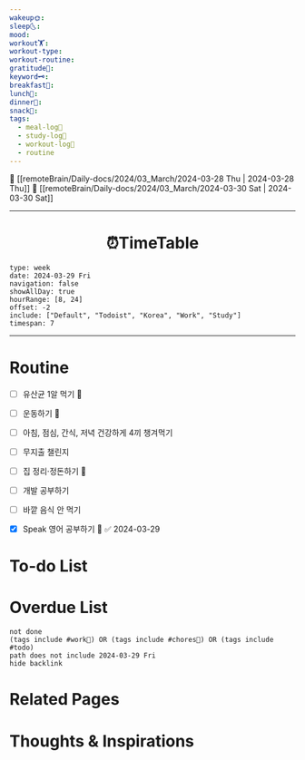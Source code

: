 ```yaml
---
wakeup🌞: 
sleep🌜: 
mood: 
workout🏋️: 
workout-type: 
workout-routine: 
gratitude🙏: 
keyword🗝️: 
breakfast🍳: 
lunch🍚: 
dinner🥗: 
snack🍬: 
tags:
  - meal-log📝
  - study-log📓
  - workout-log💪
  - routine
---
```


🔺 [[remoteBrain/Daily-docs/2024/03_March/2024-03-28 Thu | 2024-03-28 Thu]]
🔻 [[remoteBrain/Daily-docs/2024/03_March/2024-03-30 Sat | 2024-03-30 Sat]]
___
<h1> <center>⏰TimeTable </center> </h1>

```gEvent
type: week
date: 2024-03-29 Fri
navigation: false
showAllDay: true
hourRange: [8, 24]
offset: -2
include: ["Default", "Todoist", "Korea", "Work", "Study"]
timespan: 7
```

--- 


# Routine 

- [ ] 유산균 1알 먹기 🔼 
- [ ] 운동하기 🔼
- [ ] 아침, 점심, 간식, 저녁 건강하게 4끼 챙겨먹기
- [ ] 무지출 챌린지 
- [ ] 집 정리·정돈하기 🔼
- [ ] 개발 공부하기
- [ ] 바깥 음식 안 먹기 
- [x] Speak 영어 공부하기 🔼 ✅ 2024-03-29


# To-do List



# Overdue List
```tasks
not done
(tags include #work💼) OR (tags include #chores🧺) OR (tags include #todo)
path does not include 2024-03-29 Fri
hide backlink
```

# Related Pages



# Thoughts & Inspirations

